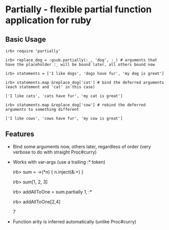 # Partially - flexible partial function application for ruby

## Basic Usage

    irb> require 'partially'

    irb> replace_dog = :gsub.partially(:_, 'dog', :_) # arguments that have the placeholder :_ will be bound later, all others bound now

    irb> statements = ['I like dogs', 'dogs have fur', 'my dog is great']
    
    irb> statements.map &replace_dog['cat'] # bind the deferred arguments (each statement and 'cat' in this case)

    ['I like cats', 'cats have fur', 'my cat is great']

    irb> statements.map &replace_dog['cow'] # rebind the deferred arguments to something different

    ['I like cows', 'cows have fur', 'my cow is great']

## Features

  * Bind some arguments now, others later, regardless of order (very verbose to do with straight Proc#curry)

  * Works with var-args (use a trailing :\* token)
      
      irb> sum = ->(*n) { n.inject(&:+) }

      irb> sum[1, 2, 3]

      irb> addAllToOne = sum.partially 1, :*

      irb> addAllToOne[2,4]

      7

  * Function arity is inferred automatically (unlike Proc#curry)


